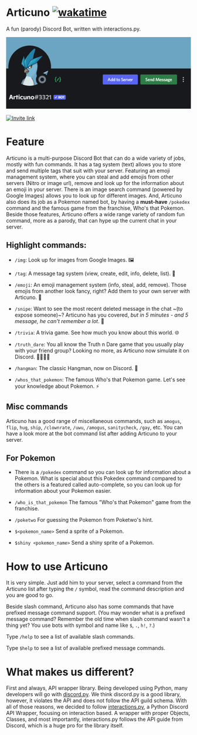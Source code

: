 # Articuno [![wakatime](https://wakatime.com/badge/user/4a61584b-76a5-4b28-9ec2-4ebad12be49f/project/c8e18506-9fbe-440b-955f-34219e1ecf5f.svg)](https://wakatime.com/badge/github/B1ue-Dev/Articuno)
A fun (parody) Discord Bot, written with interactions.py.

![banner.png](./articuno_banner.png)

[![Invite link](https://img.shields.io/static/v1?label=Articuno&message=Invite-to-server&color=6aa4c1&style=for-the-badge&logo=discord)](https://discord.com/oauth2/authorize?client_id=809084067446259722&permissions=2146958847&scope=bot%20applications.commands)

# Feature

Articuno is a multi-purpose Discord Bot that can do a wide variety of jobs, mostly with fun commands. It has a tag system (text) allows you to store and send multiple tags that suit with your server. Featuring an emoji management system, where you can steal and add emojis from other servers (Nitro or image url), remove and look up for the information about an emoji in your server. There is an image search command (powered by Google Images) allows you to look up for different images. And, Articuno also does its job as a Pokemon named bot, by having a **must-have** ``/pokedex`` command and the famous game from the franchise, Who's that Pokemon. Beside those features, Articuno offers a wide range variety of random fun command, more as a parody, that can hype up the current chat in your server.

## Highlight commands:

- ``/img``: Look up for images from Google Images. 🖼

- ``/tag``: A message tag system (view, create, edit, info, delete, list). 📜

- ``/emoji``: An emoji management system (info, steal, add, remove). Those emojis from another look fancy, right? Add them to your own server with Articuno. 🏡

- ``/snipe``: Want to see the most recent deleted message in the chat ~(to expose someone)~? Articuno has you covered, *but in 5 minutes - and 5 message, he can't remember a lot*. 🤒

- ``/trivia``: A trivia game. See how much you know about this world. 🌐

- ``/truth_dare``: You all know the Truth n Dare game that you usually play with your friend group? Looking no more, as Articuno now simulate it on Discord. 👨‍👨‍👧‍👦

- ``/hangman``: The classic Hangman, now on Discord. 🧶

- ``/whos_that_pokemon``: The famous Who's that Pokemon game. Let's see your knowledge about Pokemon. ⚡

## Misc commands
Articuno has a good range of miscellaneous commands, such as ``amogus``, ``flip``, ``hug``, ``ship``, `/clownrate`, `/uwu`, `/amogus`, `sanitycheck`, `/gay`, etc. You can have a look more at the bot command list after adding Articuno to your server.

## For Pokemon

- There is a ``/pokedex`` command so you can look up for information about a Pokemon. What is special about this Pokedex command compared to the others is a featured called auto-complete, so you can look up for information about your Pokemon easier.

- ``/who_is_that_pokemon`` The famous "Who's that Pokemon" game from the franchise.

- ``/poketwo`` For guessing the Pokemon from Poketwo's hint.

- ``$<pokemon_name>`` Send a sprite of a Pokemon.

- ``$shiny <pokemon_name>`` Send a shiny sprite of a Pokemon.

# How to use Articuno

It is very simple. Just add him to your server, select a command from the Articuno list after typing the `/` symbol, read the command description and you are good to go.

Beside slash command, Articuno also has some commands that have prefixed message command support. (You may wonder what is a prefixed message command? Remember the old time when slash command wasn't a thing yet? You use bots with symbol and name like `$`, `.`, `h!`, `?`.)

Type `/help` to see a list of available slash commands.

Type `$help` to see a list of available prefixed message commands.

# What makes us different?
First and always, API wrapper library. Being developed using Python, many developers will go with [discord.py](https://github.com/Rapptz/discord.py). We think discord.py is a good library, however, it violates the API and does not follow the API guild schema. With all of those reasons, we decided to follow [interactions.py](https://github.com/interactions-py/library), a Python Discord API Wrapper, focusing on interaction based. A wrapper with proper Objects, Classes, and most importantly, interactions.py follows the API guide from Discord, which is a huge pro for the library itself.
